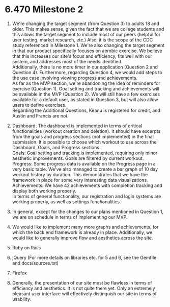 6.470 Milestone 2
=================

1. We're changing the target segment (from Question 3) to adults 18 and older. This makes sense, given the fact that we are college students and this allows the target segment to include most of our peers (helpful for user testing, market research, etc.) Also, it is the scope of the CDC study referenced in Milestone 1. We're also changing the target segment in that our product specifically focuses on aerobic exercise. We believe that this increases our site's focus and efficiency, fits well with our system, and addresses most of the needs identified.
<BR>Additionally, there is no more timer in our application (Question 2 and Question 4). Furthermore, regarding Question 4, we would add steps to the use case involving viewing progress and achievements.
<BR>As far as the MVP section, we're abandoning the idea of reminders for exercise (Question 1). Goal setting and tracking and achievements will be available in the MVP (Question 2). We will still have a few exercises available for a default user, as stated in Question 3, but will also allow users to define exercises.
<BR> Regarding the Additional Questions, Keanu is registered for credit, and Austin and Francis are not.

2. Dashboard: The dashboard is implemented in terms of critical functionalities (workout creation and deletion). It should have excerpts from the goals and progress sections (not implemented) in the final submission. It is possible to choose which workout to use across the Dashboard, Goals, and Progress sections.
<BR>Goals: Goal setting and tracking is implemented, requiring only minor aesthetic improvements. Goals are filtered by current workout.
<BR>Progress: Some progress data is available on the Progress page in a very basic table. We've also managed to create a bar graph of 10 day workout history by duration. This demonstrates that we have the framework in place for some very interesting data visualizations.
<BR>Achievements: We have 42 achievements with completion tracking and display both working properly.
<BR>In terms of general functionality, our registration and login systems are working properly, as well as settings functionalities.

3. In general, except for the changes to our plans mentioned in Question 1, we are on schedule in terms of implementing our MVP.

4. We would like to implement many more graphs and achievements, for which the back end framework is already in place. Additionally, we would like to generally improve flow and aesthetics across the site.

5. Ruby on Rails

6. jQuery (For more details on libraries etc. for 5 and 6, see the Gemfile and docs/sources.txt)

7. Firefox

8. Generally, the presentation of our site must be flawless in terms of efficiency and aesthetics. It is not quite there yet. Only an extremely pleasant user interface will effectively distinguish our site in terms of usability.



